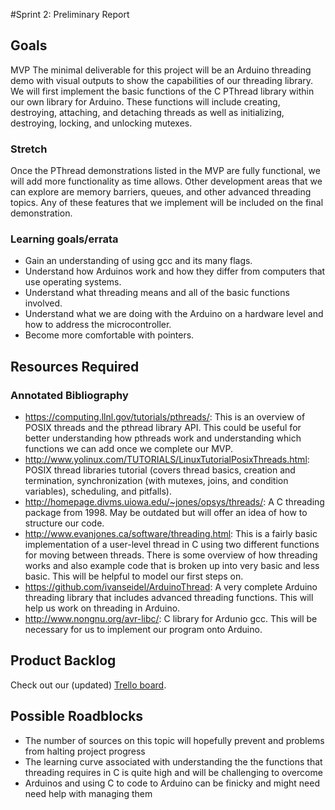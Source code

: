 #Sprint 2: Preliminary Report

## Goals
MVP
The minimal deliverable for this project will be an Arduino threading demo with visual outputs to show the capabilities of our threading library. We will first implement the basic functions of the C PThread library within our own library for Arduino. These functions will include creating, destroying, attaching, and detaching threads as well as initializing, destroying, locking, and unlocking mutexes.

### Stretch
Once the PThread demonstrations listed in the MVP are fully functional, we will add more functionality as time allows. Other development areas that we can explore are memory barriers, queues, and other advanced threading topics. Any of these features that we implement will be included on the final demonstration.

### Learning goals/errata
- Gain an understanding of using gcc and its many flags.
- Understand how Arduinos work and how they differ from computers that use operating systems.
- Understand what threading means and all of the basic functions involved.
- Understand what we are doing with the Arduino on a hardware level and how to address the microcontroller.
- Become more comfortable with pointers.

## Resources Required

### Annotated Bibliography
- <https://computing.llnl.gov/tutorials/pthreads/>: This is an overview of POSIX threads and the pthread library API. This could be useful for better understanding how pthreads work and understanding which functions we can add once we complete our MVP.
- <http://www.yolinux.com/TUTORIALS/LinuxTutorialPosixThreads.html>: POSIX thread libraries tutorial (covers thread basics, creation and termination, synchronization (with mutexes, joins, and condition variables), scheduling, and pitfalls).
- <http://homepage.divms.uiowa.edu/~jones/opsys/threads/>: A C threading package from 1998. May be outdated but will offer an idea of how to structure our code.
- <http://www.evanjones.ca/software/threading.html>: This is a fairly basic implementation of a user-level thread in C using two different functions for moving between threads. There is some overview of how threading works and also example code that is broken up into very basic and less basic. This will be helpful to model our first steps on.
- <https://github.com/ivanseidel/ArduinoThread>: A very complete Arduino threading library that includes advanced threading functions. This will help us work on threading in Arduino.
- <http://www.nongnu.org/avr-libc/>: C library for Ardunio gcc. This will be necessary for us to implement our program onto Arduino.

## Product Backlog
Check out our (updated) [Trello board](https://trello.com/b/3wvm9Qzs/softsysesotericemus "Esoteric Emus").

## Possible Roadblocks
- The number of sources on this topic will hopefully prevent and problems from halting project progress
- The learning curve associated with understanding the the functions that threading requires in C is quite high and will be challenging to overcome
- Arduinos and using C to code to Arduino can be finicky and might need need help with managing them
